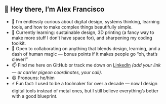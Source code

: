 
## 👋 Hey there, I’m Alex Francisco

- 👀 I’m endlessly curious about digital design, systems thinking, learning tools, and how to make complex things beautifully simple.
- 🌱 Currently learning: sustainable design, 3D printing (a fancy way to make more stuff I don’t have space for), and sharpening my coding toolkit.
- 💞️ Open to collaborating on anything that blends design, learning, and a dash of human magic — bonus points if it makes people go “oh, that’s clever!”
- 📫 Find me here on GitHub or track me down on [LinkedIn](https://www.linkedin.com/) *(add your link — or carrier pigeon coordinates, your call)*.
- 😄 Pronouns: he/him
- ⚡ Fun fact: I used to be a toolmaker for over a decade — now I design digital tools instead of metal ones, but I still believe everything’s better with a good blueprint.
